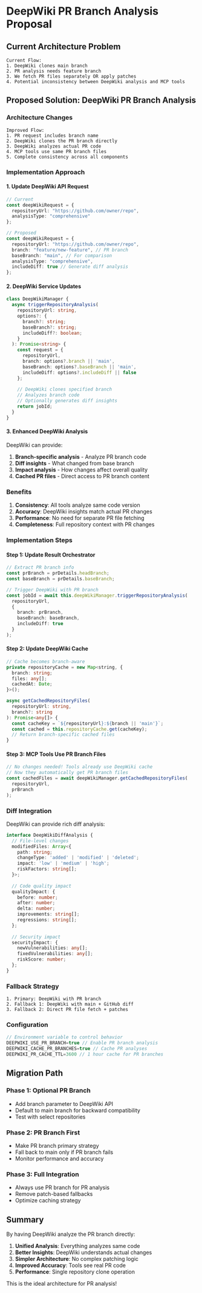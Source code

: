 # DeepWiki PR Branch Analysis Proposal

## Current Architecture Problem

```
Current Flow:
1. DeepWiki clones main branch
2. PR analysis needs feature branch
3. We fetch PR files separately OR apply patches
4. Potential inconsistency between DeepWiki analysis and MCP tools
```

## Proposed Solution: DeepWiki PR Branch Analysis

### Architecture Changes

```
Improved Flow:
1. PR request includes branch name
2. DeepWiki clones the PR branch directly
3. DeepWiki analyzes actual PR code
4. MCP tools use same PR branch files
5. Complete consistency across all components
```

### Implementation Approach

#### 1. Update DeepWiki API Request

```typescript
// Current
const deepWikiRequest = {
  repositoryUrl: "https://github.com/owner/repo",
  analysisType: "comprehensive"
};

// Proposed
const deepWikiRequest = {
  repositoryUrl: "https://github.com/owner/repo",
  branch: "feature/new-feature", // PR branch
  baseBranch: "main", // For comparison
  analysisType: "comprehensive",
  includeDiff: true // Generate diff analysis
};
```

#### 2. DeepWiki Service Updates

```typescript
class DeepWikiManager {
  async triggerRepositoryAnalysis(
    repositoryUrl: string,
    options?: {
      branch?: string;
      baseBranch?: string;
      includeDiff?: boolean;
    }
  ): Promise<string> {
    const request = {
      repositoryUrl,
      branch: options?.branch || 'main',
      baseBranch: options?.baseBranch || 'main',
      includeDiff: options?.includeDiff || false
    };
    
    // DeepWiki clones specified branch
    // Analyzes branch code
    // Optionally generates diff insights
    return jobId;
  }
}
```

#### 3. Enhanced DeepWiki Analysis

DeepWiki can provide:
1. **Branch-specific analysis** - Analyze PR branch code
2. **Diff insights** - What changed from base branch
3. **Impact analysis** - How changes affect overall quality
4. **Cached PR files** - Direct access to PR branch content

### Benefits

1. **Consistency**: All tools analyze same code version
2. **Accuracy**: DeepWiki insights match actual PR changes
3. **Performance**: No need for separate PR file fetching
4. **Completeness**: Full repository context with PR changes

### Implementation Steps

#### Step 1: Update Result Orchestrator

```typescript
// Extract PR branch info
const prBranch = prDetails.headBranch;
const baseBranch = prDetails.baseBranch;

// Trigger DeepWiki with PR branch
const jobId = await this.deepWikiManager.triggerRepositoryAnalysis(
  repositoryUrl,
  {
    branch: prBranch,
    baseBranch: baseBranch,
    includeDiff: true
  }
);
```

#### Step 2: Update DeepWiki Cache

```typescript
// Cache becomes branch-aware
private repositoryCache = new Map<string, {
  branch: string;
  files: any[];
  cachedAt: Date;
}>();

async getCachedRepositoryFiles(
  repositoryUrl: string,
  branch?: string
): Promise<any[]> {
  const cacheKey = `${repositoryUrl}:${branch || 'main'}`;
  const cached = this.repositoryCache.get(cacheKey);
  // Return branch-specific cached files
}
```

#### Step 3: MCP Tools Use PR Branch Files

```typescript
// No changes needed! Tools already use DeepWiki cache
// Now they automatically get PR branch files
const cachedFiles = await deepWikiManager.getCachedRepositoryFiles(
  repositoryUrl,
  prBranch
);
```

### Diff Integration

DeepWiki can provide rich diff analysis:

```typescript
interface DeepWikiDiffAnalysis {
  // File-level changes
  modifiedFiles: Array<{
    path: string;
    changeType: 'added' | 'modified' | 'deleted';
    impact: 'low' | 'medium' | 'high';
    riskFactors: string[];
  }>;
  
  // Code quality impact
  qualityImpact: {
    before: number;
    after: number;
    delta: number;
    improvements: string[];
    regressions: string[];
  };
  
  // Security impact
  securityImpact: {
    newVulnerabilities: any[];
    fixedVulnerabilities: any[];
    riskScore: number;
  };
}
```

### Fallback Strategy

```
1. Primary: DeepWiki with PR branch
2. Fallback 1: DeepWiki with main + GitHub diff
3. Fallback 2: Direct PR file fetch + patches
```

### Configuration

```typescript
// Environment variable to control behavior
DEEPWIKI_USE_PR_BRANCH=true // Enable PR branch analysis
DEEPWIKI_CACHE_PR_BRANCHES=true // Cache PR analyses
DEEPWIKI_PR_CACHE_TTL=3600 // 1 hour cache for PR branches
```

## Migration Path

### Phase 1: Optional PR Branch
- Add branch parameter to DeepWiki API
- Default to main branch for backward compatibility
- Test with select repositories

### Phase 2: PR Branch First
- Make PR branch primary strategy
- Fall back to main only if PR branch fails
- Monitor performance and accuracy

### Phase 3: Full Integration
- Always use PR branch for PR analysis
- Remove patch-based fallbacks
- Optimize caching strategy

## Summary

By having DeepWiki analyze the PR branch directly:
1. **Unified Analysis**: Everything analyzes same code
2. **Better Insights**: DeepWiki understands actual changes
3. **Simpler Architecture**: No complex patching logic
4. **Improved Accuracy**: Tools see real PR code
5. **Performance**: Single repository clone operation

This is the ideal architecture for PR analysis!